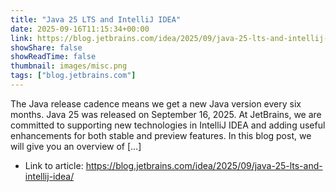 ```yaml
---
title: "Java 25 LTS and IntelliJ IDEA"
date: 2025-09-16T11:15:34+00:00
link: https://blog.jetbrains.com/idea/2025/09/java-25-lts-and-intellij-idea/
showShare: false
showReadTime: false
thumbnail: images/misc.png
tags: ["blog.jetbrains.com"]
---
```

The Java release cadence means we get a new Java version every six months. Java 25 was released on September 16, 2025. At JetBrains, we are committed to supporting new technologies in IntelliJ IDEA and adding useful enhancements for both stable and preview features. In this blog post, we will give you an overview of […]

- Link to article: https://blog.jetbrains.com/idea/2025/09/java-25-lts-and-intellij-idea/